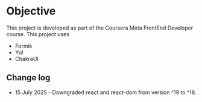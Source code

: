 # Objective
This project is developed as part of the Coursera Meta FrontEnd Developer course. This project uses
* Formik
* Yul
* ChakraUI

## Change log
* 15 July 2025 - Downgraded react and react-dom from version ^19 to ^18.
